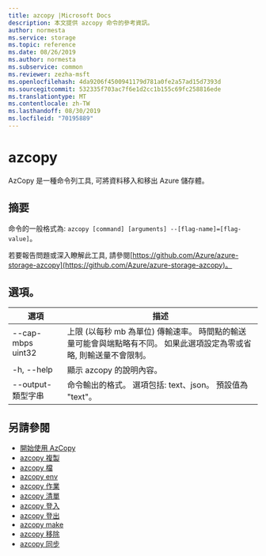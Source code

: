 ```yaml
---
title: azcopy |Microsoft Docs
description: 本文提供 azcopy 命令的參考資訊。
author: normesta
ms.service: storage
ms.topic: reference
ms.date: 08/26/2019
ms.author: normesta
ms.subservice: common
ms.reviewer: zezha-msft
ms.openlocfilehash: 4da9206f4500941179d781a0fe2a57ad15d7393d
ms.sourcegitcommit: 532335f703ac7f6e1d2cc1b155c69fc258816ede
ms.translationtype: MT
ms.contentlocale: zh-TW
ms.lasthandoff: 08/30/2019
ms.locfileid: "70195889"
---
```

# <a name="azcopy"></a>azcopy

AzCopy 是一種命令列工具, 可將資料移入和移出 Azure 儲存體。

## <a name="synopsis"></a>摘要

命令的一般格式為: `azcopy [command] [arguments] --[flag-name]=[flag-value]`。

若要報告問題或深入瞭解此工具, 請參閱[https://github.com/Azure/azure-storage-azcopy](https://github.com/Azure/azure-storage-azcopy)。

## <a name="options"></a>選項。

|選項|描述|
|---|---|
|--cap-mbps uint32|上限 (以每秒 mb 為單位) 傳輸速率。 時間點的輸送量可能會與端點略有不同。 如果此選項設定為零或省略, 則輸送量不會限制。|
|-h, --help|顯示 azcopy 的說明內容。|
|--output-類型字串|命令輸出的格式。 選項包括: text、json。 預設值為 "text"。|

## <a name="see-also"></a>另請參閱

- [開始使用 AzCopy](storage-use-azcopy-v10.md)
- [azcopy 複製](storage-ref-azcopy-copy.md)
- [azcopy 檔](storage-ref-azcopy-doc.md)
- [azcopy env](storage-ref-azcopy-env.md)
- [azcopy 作業](storage-ref-azcopy-jobs.md)
- [azcopy 清單](storage-ref-azcopy-list.md)
- [azcopy 登入](storage-ref-azcopy-login.md)
- [azcopy 登出](storage-ref-azcopy-logout.md)
- [azcopy make](storage-ref-azcopy-make.md)
- [azcopy 移除](storage-ref-azcopy-remove.md)
- [azcopy 同步](storage-ref-azcopy-sync.md)
